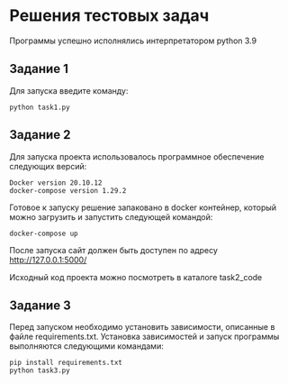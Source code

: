 # Решения тестовых задач

Программы успешно исполнялись интерпретатором python 3.9

## Задание 1
Для запуска введите команду:
```
python task1.py
```

## Задание 2

Для запуска проекта использовалось программное обеспечение следующих версий:
```
Docker version 20.10.12
docker-compose version 1.29.2
```

Готовое к запуску решение запаковано в docker контейнер, который можно загрузить и запустить следующей командой:
```
docker-compose up
```
После запуска сайт должен быть доступен по адресу http://127.0.0.1:5000/

Исходный код проекта можно посмотреть в каталоге task2_code

## Задание 3
Перед запуском необходимо установить зависимости, описанные в файле requirements.txt. Установка зависимостей и запуск программы выполняются следующими командами:
```
pip install requirements.txt
python task3.py
```
